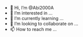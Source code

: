- 👋 Hi, I’m @Abi2000A
- 👀 I’m interested in ...
- 🌱 I’m currently learning ...
- 💞️ I’m looking to collaborate on ...
- 📫 How to reach me ...

<!---
Abi2000A/Abi2000A is a ✨ special ✨ repository because its `README.md` (this file) appears on your GitHub profile.
You can click the Preview link to take a look at your changes.
--->
